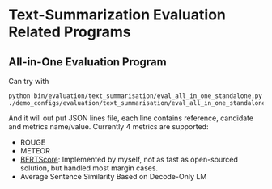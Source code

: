 # Text-Summarization Evaluation Related Programs

## All-in-One Evaluation Program
Can try with 
```shell
python bin/evaluation/text_summarisation/eval_all_in_one_standalone.py ./demo_configs/evaluation/text_summarisation/eval_all_in_one_standalone.json
```
And it will out put JSON lines file, each line contains reference, candidate and metrics name/value.
Currently 4 metrics are supported:
* ROUGE
* METEOR
* [BERTScore](https://arxiv.org/abs/1904.09675): Implemented by myself, not as fast as open-sourced solution, but handled most margin cases.
* Average Sentence Similarity Based on Decode-Only LM
